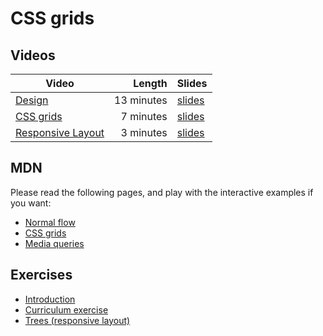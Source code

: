 # CSS grids

## Videos

| Video | Length | Slides |
|-------|-------:|--------|
| [Design](https://web.microsoftstream.com/video/ef9e9dcf-f9b8-4bcf-8ac6-f8608514cc22) | 13 minutes | [slides](https://uob-my.sharepoint.com/:b:/g/personal/me17847_bristol_ac_uk/EUlNRBt92L9MmCs7UUPFCnsBfrW30OIZiFGjrzvBEdPAGQ?e=FmmJEW) |
| [CSS grids](https://web.microsoftstream.com/video/93c2a47c-5fd4-432d-9f93-71e7181fd104) | 7 minutes | [slides](https://uob-my.sharepoint.com/:b:/g/personal/me17847_bristol_ac_uk/EbxgG7O3lb1MoSgwQuUMDZ8B8WBnR0ZyiBD0Q1hQk9P9eg?e=ks2kqT) |
| [Responsive Layout](https://web.microsoftstream.com/video/d2099c95-eef3-474e-9ae8-4f5a84521d18) | 3 minutes | [slides](https://uob-my.sharepoint.com/:b:/g/personal/me17847_bristol_ac_uk/Ebvt4NOYIGtHvJDTNsbXK4kBzon6XArErDCWxs74DzyNgA?e=jJRS8E) |

## MDN

Please read the following pages, and play with the interactive examples if you want:

  - [Normal flow](https://developer.mozilla.org/en-US/docs/Learn/CSS/CSS_layout/Normal_Flow)
  - [CSS grids](https://developer.mozilla.org/en-US/docs/Learn/CSS/CSS_layout/Grids)
  - [Media queries](https://developer.mozilla.org/en-US/docs/Learn/CSS/CSS_layout/Media_queries)

## Exercises

  - [Introduction](./intro.md)
  - [Curriculum exercise](./curriculum.md)
  - [Trees (responsive layout)](./trees.md)
